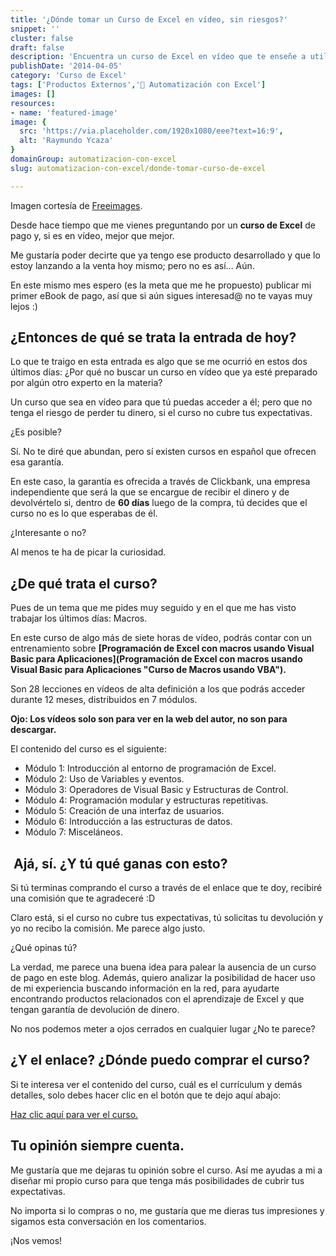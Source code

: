 ```yaml
---
title: '¿Dónde tomar un Curso de Excel en vídeo, sin riesgos?'
snippet: ''
cluster: false
draft: false 
description: 'Encuentra un curso de Excel en vídeo que te enseñe a utilizar macros para mejorar tu productividad laboral. Explora opciones seguras y útiles.'
publishDate: '2014-04-05'
category: 'Curso de Excel'
tags: ['Productos Externos','🤖 Automatización con Excel']
images: []
resources: 
- name: 'featured-image'
image: {
  src: 'https://via.placeholder.com/1920x1080/eee?text=16:9',
  alt: 'Raymundo Ycaza'
}
domainGroup: automatizacion-con-excel
slug: automatizacion-con-excel/donde-tomar-curso-de-excel

---
```


Imagen cortesía de [Freeimages](http://www.freeimages.com/photo/121301 "Freeimages").

Desde hace tiempo que me vienes preguntando por un **curso de Excel** de pago y, si es en vídeo, mejor que mejor.

Me gustaría poder decirte que ya tengo ese producto desarrollado y que lo estoy lanzando a la venta hoy mismo; pero no es así... Aún.

En este mismo mes espero (es la meta que me he propuesto) publicar mi primer eBook de pago, así que si aún sigues interesad@ no te vayas muy lejos :)

## ¿Entonces de qué se trata la entrada de hoy?

Lo que te traigo en esta entrada es algo que se me ocurrió en estos dos últimos días: ¿Por qué no buscar un curso en vídeo que ya esté preparado por algún otro experto en la materia?

Un curso que sea en vídeo para que tú puedas acceder a él; pero que no tenga el riesgo de perder tu dinero, si el curso no cubre tus expectativas.

¿Es posible?

Sí. No te diré que abundan, pero sí existen cursos en español que ofrecen esa garantía.

En este caso, la garantía es ofrecida a través de Clickbank, una empresa independiente que será la que se encargue de recibir el dinero y de devolvértelo si, dentro de **60 días** luego de la compra, tú decides que el curso no es lo que esperabas de él.

¿Interesante o no?

Al menos te ha de picar la curiosidad.

## ¿De qué trata el curso?

Pues de un tema que me pides muy seguido y en el que me has visto trabajar los últimos días: Macros.

En este curso de algo más de siete horas de vídeo, podrás contar con un entrenamiento sobre **[Programación de Excel con macros usando Visual Basic para Aplicaciones](Programación de Excel con macros usando Visual Basic para Aplicaciones "Curso de Macros usando VBA").**

Son 28 lecciones en vídeos de alta definición a los que podrás acceder durante 12 meses, distribuidos en 7 módulos.

**Ojo: Los vídeos solo son para ver en la web del autor, no son para descargar.**

El contenido del curso es el siguiente:

- Módulo 1: Introducción al entorno de programación de Excel.
- Módulo 2: Uso de Variables y eventos.
- Módulo 3: Operadores de Visual Basic y Estructuras de Control.
- Módulo 4: Programación modular y estructuras repetitivas.
- Módulo 5: Creación de una interfaz de usuarios.
- Módulo 6: Introducción a las estructuras de datos.
- Módulo 7: Misceláneos.

##  Ajá, sí. ¿Y tú qué ganas con esto?

Si tú terminas comprando el curso a través de el enlace que te doy, recibiré una comisión que te agradeceré :D

Claro está, si el curso no cubre tus expectativas, tú solicitas tu devolución y yo no recibo la comisión. Me parece algo justo.

¿Qué opinas tú?

La verdad, me parece una buena idea para palear la ausencia de un curso de pago en este blog. Además, quiero analizar la posibilidad de hacer uso de mi experiencia buscando información en la red, para ayudarte encontrando productos relacionados con el aprendizaje de Excel y que tengan garantía de devolución de dinero.

No nos podemos meter a ojos cerrados en cualquier lugar ¿No te parece?

## ¿Y el enlace? ¿Dónde puedo comprar el curso?

Si te interesa ver el contenido del curso, cuál es el currículum y demás detalles, solo debes hacer clic en el botón que te dejo aquí abajo:

[Haz clic aquí para ver el curso.](http://bit.ly/RYREF001 "Comprar el curso")

## Tu opinión siempre cuenta.

Me gustaría que me dejaras tu opinión sobre el curso. Así me ayudas a mi a diseñar mi propio curso para que tenga más posibilidades de cubrir tus expectativas.

No importa si lo compras o no, me gustaría que me dieras tus impresiones y sigamos esta conversación en los comentarios.

¡Nos vemos!
